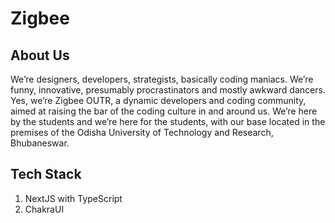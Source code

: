# Zigbee

## About Us
We’re designers, developers, strategists, basically coding maniacs. We’re funny, innovative, presumably procrastinators and mostly awkward dancers. Yes, we’re Zigbee OUTR, a dynamic developers and coding community, aimed at raising the bar of the coding culture in and around us. We’re here by the students and we’re here for the students, with our base located in the premises of the Odisha University of Technology and Research, Bhubaneswar.

## Tech Stack
1. NextJS with TypeScript
2. ChakraUI